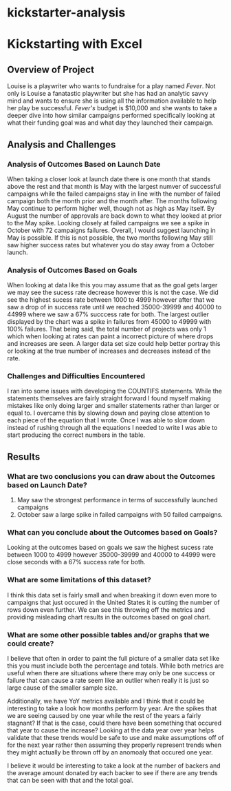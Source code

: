 # kickstarter-analysis


# Kickstarting with Excel

## Overview of Project

Louise is a playwriter who wants to fundraise for a play named _Fever_. Not only is Louise a fanatastic playwriter but she has had an analytic savvy mind and wants to ensure she is using all the information available to help her play be successful. _Fever's_ budget is $10,000 and she wants to take a deeper dive into how similar campaigns performed specifically looking at what their funding goal was and what day they launched their campaign. 

## Analysis and Challenges

### Analysis of Outcomes Based on Launch Date
When taking a closer look at launch date there is one month that stands above the rest and that month is May with the largest numver of successful campaigns while the failed campaigns stay in line with the number of failed campaign both the month prior and the month after. The months following May continue to perform higher well, though not as high as May itself. By August the number of approvals are back down to what they looked at prior to the May spike. Looking closely at failed campaigns we see a spike in October with 72 campaigns failures. Overall, I would suggest launching in May is possible. If this is not possible, the two months following May still saw higher success rates but whatever you do stay away from a October launch. 

### Analysis of Outcomes Based on Goals
When looking at data like this you may assume that as the goal gets larger we may see the sucess rate decrease however this is not the case. We did see the  highest sucess rate between 1000 to 4999 however after that we saw a drop of in success rate until we reached 35000-39999 and 40000 to 44999 where we saw a 67% succcess rate for both. The largest outlier displayed by the chart was a spike in failures from 45000 to 49999 with 100% failures. That being said, the total number of projects was only 1 which when looking at rates can paint a incorrect picture of where drops and increases are seen. A larger data set size could help better portray this or looking at the true number of increases and decreases instead of the rate.


### Challenges and Difficulties Encountered
I ran into some issues with developing the COUNTIFS statements. While the statements themselves are fairly straight forward I found myself making mistakes like only doing larger and smaller statements rather than larger or equal to. I overcame this by slowing down and paying close attention to each piece of the equation that I wrote. Once I was able to slow down instead of rushing through all the equations I needed to write I was able to start producing the correct numbers in the table. 

## Results

### What are two conclusions you can draw about the Outcomes based on Launch Date?
1. May saw the strongest performance in terms of successfully launched campaigns
2. October saw a large spike in failed campaigns with 50 failed campaigns.

### What can you conclude about the Outcomes based on Goals?
Looking at the outcomes based on goals we saw the highest sucess rate between 1000 to 4999 however 35000-39999 and 40000 to 44999 were close seconds with a 67% success rate for both.

### What are some limitations of this dataset?
I think this data set is fairly small and when breaking it down even more to campaigns that just occured in the United States it is cutting the number of rows down even further. We can see this throwing off the metrics and providing misleading chart results in the outcomes based on goal chart.

### What are some other possible tables and/or graphs that we could create?
I believe that often in order to paint the full picture of a smaller data set like this you must include both the percentage and totals. While both metrics are useful when there are situations where there may only be one success or failure that can cause a rate seem like an outlier when really it is just so large cause of the smaller sample size. 

Additionally, we have YoY metrics available and I think that it could be interesting to take a look how months perform by year. Are the spikes that we are seeing caused by one year while the rest of the years a fairly stagnant? If that is the case, could there have been something that occured that year to cause the increase? Looking at the data year over year helps validate that these trends would be safe to use and make assumptions off of for the next year rather then assuming they properly represent trends when they might actually be thrown off by an anomoaly that occured one year.

I believe it would be interesting to take a look at the number of backers and the average amount donated by each backer to see if there are any trends that can be seen with that and the total goal.
